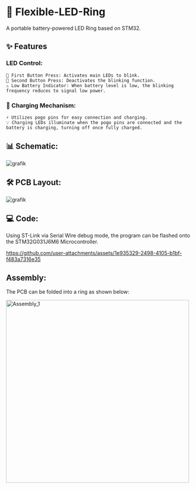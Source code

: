 # 🌈 Flexible-LED-Ring

A portable battery-powered LED Ring based on STM32.
## ✨ Features
### LED Control:
    🔘 First Button Press: Activates main LEDs to blink.
    🔘 Second Button Press: Deactivates the blinking function.
    ⚠️ Low Battery Indicator: When battery level is low, the blinking frequency reduces to signal low power.

### 🔌 Charging Mechanism:
    ⚡ Utilizes pogo pins for easy connection and charging.
    💡 Charging LEDs illuminate when the pogo pins are connected and the battery is charging, turning off once fully charged.

## 📊 Schematic:
![grafik](https://github.com/user-attachments/assets/20555b76-adcb-4200-9d99-c2b4ca056a9e)

## 🛠️ PCB Layout:
![grafik](https://github.com/user-attachments/assets/004e336d-5b91-43aa-951f-7701e4d78efe)

## 💻 Code:
Using ST-Link via Serial Wire debug mode, the program can be flashed onto the STM32G031J6M6 Microcontroller.

https://github.com/user-attachments/assets/1e935329-2498-4105-b1bf-f483a7316e35

## Assembly:
The PCB can be folded into a ring as shown below:

<img src="https://github.com/user-attachments/assets/227f697d-9f54-4604-9b52-a2f7d8a9d130" alt="Assembly_1" width="500"/>
